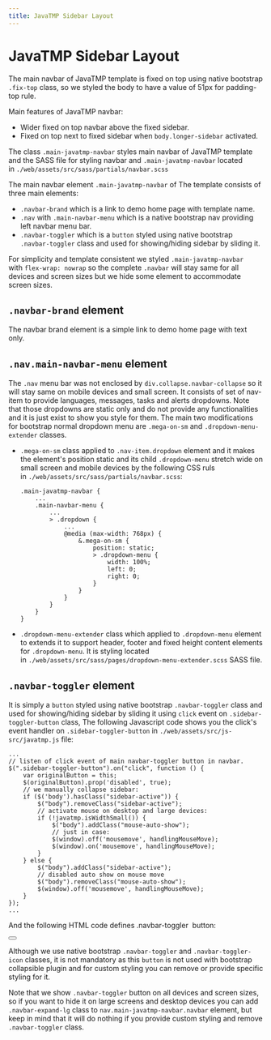 ```yaml
---
title: JavaTMP Sidebar Layout
---
```

# JavaTMP Sidebar Layout
The main navbar of JavaTMP template is fixed on top using native bootstrap `.fix-top` class, so we styled the body to have a value of 51px for padding-top rule.

Main features of JavaTMP navbar:

*   Wider fixed on top navbar above the fixed sidebar.
*   Fixed on top next to fixed sidebar when `body.longer-sidebar` activated.

The class `.main-javatmp-navbar` styles main navbar of JavaTMP template and the SASS file for styling navbar and `.main-javatmp-navbar` located in `./web/assets/src/sass/partials/navbar.scss`

The main navbar element `.main-javatmp-navbar` of The template consists of three main elements:

*   `.navbar-brand` which is a link to demo home page with template name.
*   `.nav` with `.main-navbar-menu` which is a native bootstrap nav providing left navbar menu bar.
*   `.navbar-toggler` which is a `button` styled using native bootstrap `.navbar-toggler` class and used for showing/hiding sidebar by sliding it.

For simplicity and template consistent we styled `.main-javatmp-navbar` with `flex-wrap: nowrap` so the complete `.navbar` will stay same for all devices and screen sizes but we hide some element to accommodate screen sizes.

`.navbar-brand` element
-----------------------

The navbar brand element is a simple link to demo home page with text only.

`.nav.main-navbar-menu` element
-------------------------------

The `.nav` menu bar was not enclosed by `div.collapse.navbar-collapse` so it will stay same on mobile devices and small screen. It consists of set of nav-item to provide languages, messages, tasks and alerts dropdowns. Note that those dropdowns are static only and do not provide any functionalities and it is just exist to show you style for them. The main two modifications for bootstrap normal dropdown menu are `.mega-on-sm` and `.dropdown-menu-extender` classes.

*   `.mega-on-sm` class applied to `.nav-item.dropdown` element and it makes the element's position static and its child `.dropdown-menu` stretch wide on small screen and mobile devices by the following CSS ruls in `./web/assets/src/sass/partials/navbar.scss`:
    ```
    .main-javatmp-navbar {
        ...
        .main-navbar-menu {
            ...
            > .dropdown {
                ...
                @media (max-width: 768px) {
                    &.mega-on-sm {
                        position: static;
                        > .dropdown-menu {
                            width: 100%;
                            left: 0;
                            right: 0;
                        }
                    }
                }
            }
        }
    }
    ```
*   `.dropdown-menu-extender` class which applied to `.dropdown-menu` element to extends it to support header, footer and fixed height content elements for `.dropdown-menu`. It is styling located in `./web/assets/src/sass/pages/dropdown-menu-extender.scss` SASS file.

`.navbar-toggler` element
-------------------------

It is simply a `button` styled using native bootstrap `.navbar-toggler` class and used for showing/hiding sidebar by sliding it using `click` event on `.sidebar-toggler-button` class, The following Javascript code shows you the click's event handler on `.sidebar-toggler-button` in `./web/assets/src/js-src/javatmp.js` file:
```
...
// listen of click event of main navbar-toggler button in navbar.
$(".sidebar-toggler-button").on("click", function () {
    var originalButton = this;
    $(originalButton).prop('disabled', true);
    // we manually collapse sidebar:
    if ($('body').hasClass("sidebar-active")) {
        $("body").removeClass("sidebar-active");
        // activate mouse on desktop and large devices:
        if (!javatmp.isWidthSmall()) {
            $("body").addClass("mouse-auto-show");
            // just in case:
            $(window).off('mousemove', handlingMouseMove);
            $(window).on('mousemove', handlingMouseMove);
        }
    } else {
        $("body").addClass("sidebar-active");
        // disabled auto show on mouse move
        $("body").removeClass("mouse-auto-show");
        $(window).off('mousemove', handlingMouseMove);
    }
});
...
```
And the following HTML code defines .navbar-toggler  button:

<button class="navbar-toggler sidebar-toggler-button py-0 ml-1" type="button">
    <span class="navbar-toggler-icon"></span>
</button>

Although we use native bootstrap `.navbar-toggler` and `.navbar-toggler-icon` classes, it is not mandatory as this `button` is not used with bootstrap collapsible plugin and for custom styling you can remove or provide specific styling for it.

Note that we show `.navbar-toggler` button on all devices and screen sizes, so if you want to hide it on large screens and desktop devices you can add `.navbar-expand-lg` class to `nav.main-javatmp-navbar.navbar` element, but keep in mind that it will do nothing if you provide custom styling and remove `.navbar-toggler` class.
